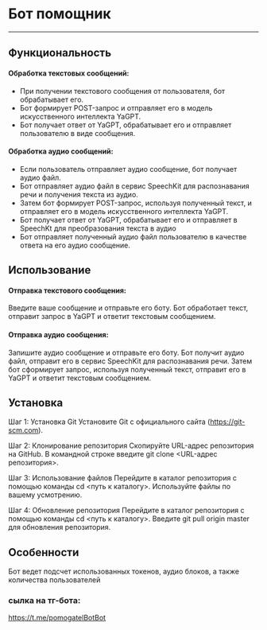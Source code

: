 # Бот помощник
---- ------
## Функциональность
#### Обработка текстовых сообщений: 
- При получении текстового сообщения от пользователя, 
бот обрабатывает его.
- Бот формирует POST-запрос и отправляет его в модель
искусственного интеллекта YaGPT.
- Бот получает ответ от YaGPT, обрабатывает его и отправляет
пользователю в виде сообщения.

#### Обработка аудио сообщений:

- Если пользователь отправляет аудио сообщение, бот получает
аудио файл.
- Бот отправляет аудио файл в сервис SpeechKit для 
распознавания речи и получения текста из аудио.
- Затем бот формирует POST-запрос, используя полученный 
текст, и отправляет его в модель искусственного интеллекта YaGPT.
- Бот получает ответ от YaGPT, обрабатывает его и отправляет
в SpeechKt для преобразования текста в аудио
- Бот отправляет полученный аудио файл пользователю в 
качестве ответа на его аудио сообщение.
## Использование
#### Отправка текстового сообщения:
Введите ваше сообщение и отправьте его боту.
Бот обработает текст, отправит запрос в YaGPT и ответит текстовым сообщением.
#### Отправка аудио сообщения:
Запишите аудио сообщение и отправьте его боту.
Бот получит аудио файл, отправит его в сервис SpeechKit для распознавания речи.
Затем бот сформирует запрос, используя полученный текст, отправит его в YaGPT и ответит текстовым сообщением.

## Установка
Шаг 1: Установка Git
Установите Git с официального сайта (https://git-scm.com).

Шаг 2: Клонирование репозитория
Скопируйте URL-адрес репозитория на GitHub.
В командной строке введите git clone <URL-адрес репозитория>.

Шаг 3: Использование файлов
Перейдите в каталог репозитория с помощью команды cd <путь к каталогу>.
Используйте файлы по вашему усмотрению.

Шаг 4: Обновление репозитория
Перейдите в каталог репозитория с помощью команды cd <путь к каталогу>.
Введите git pull origin master для обновления репозитория.
## Особенности 
Бот ведет подсчет использованных токенов, аудио блоков, а также 
количества пользователей

### сылка на тг-бота:
https://t.me/pomogatelBotBot